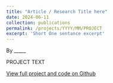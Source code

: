 ```yaml
---
title: "Article / Research Title here"
date: 2024-06-11
collection: publications
permalink: /projects/YYYY/MM/PROJECT
excerpt: 'Short One sentance excerpt'
---
```

By _____

PROJECT TEXT

[View full project and code on Github](LINK)
